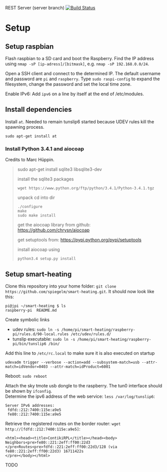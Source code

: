 REST Server (server branch) [![Build Status](https://magnum.travis-ci.com/spiegelm/smart-heating.svg?token=uqu5q9gC3ZDdywezju6y&branch=server)](https://magnum.travis-ci.com/spiegelm/smart-heating)

# Setup

## Setup raspbian

Flash raspbian to a SD card and boot the Raspberry. Find the IP address using `nmap -sP [ip-adress]/[bitmask]`, e.g. `nmap -sP 192.168.0.0/24`.

Open a SSH client and connect to the determined IP. The default username and password are `pi` and `raspberry`.
Type `sudo raspi-config` to expand the filesystem, change the password and set the local time zone.

Enable IPv6: Add `ipv6` on a line by itself at the end of /etc/modules.

## Install dependencies

Install `at`. Needed to remain tunslip6 started because UDEV rules kill the spawning process.
```
sudo apt-get install at
```

### Install Python 3.4.1 and aiocoap

Credits to Marc Hüppin.

> sudo apt-get install sqlite3 libsqlite3-dev
> 
> install the sqlite3 packages
> 
> ```
> wget https://www.python.org/ftp/python/3.4.1/Python-3.4.1.tgz
> ```
> 
> unpack
> cd into dir
> 
> ```
> ./configure
> make
> sudo make install
> ```
> 
> get the aiocoap library from github: https://github.com/chrysn/aiocoap
> 
> get setuptools from: https://pypi.python.org/pypi/setuptools
> 
> install aiocoap using
> ```
> python3.4 setup.py install
> ```

## Setup smart-heating

Clone this repository into your home folder: `git clone https://github.com/spiegelm/smart-heating.git`. It should now look like this:
```
pi@jpi ~/smart-heating $ ls
raspberry-pi  README.md
```

Create symbolic links

* udev rules: `sudo ln -s /home/pi/smart-heating/raspberry-pi/rules.d/90-local.rules /etc/udev/rules.d/`
* tunslip executable: `sudo ln -s /home/pi/smart-heating/raspberry-pi/bin/tunslip6 /bin/`

Add this line to `/etc/rc.local` to make sure it is also executed on startup
```
udevadm trigger --verbose --action=add --subsystem-match=usb --attr-match=idVendor=0403 --attr-match=idProduct=6001
```

Reboot: `sudo reboot`

Attach the sky tmote usb dongle to the raspberry. The tun0 interface should be shown by `ifconfig`.  
Determine the ipv6 address of the web service: `less /var/log/tunslip6`:

```
Server IPv6 addresses:
 fdfd::212:7400:115e:a9e5
 fe80::212:7400:115e:a9e5
```

Retrieve the registered routes on the border router: `wget http://[fdfd::212:7400:115e:a9e5]`:
```
<html><head><title>ContikiRPL</title></head><body>
Neighbors<pre>fe80::221:2eff:ff00:22d3
</pre>Routes<pre>fdfd::221:2eff:ff00:22d3/128 (via fe80::221:2eff:ff00:22d3) 16711422s
</pre></body></html>
```

TODO
